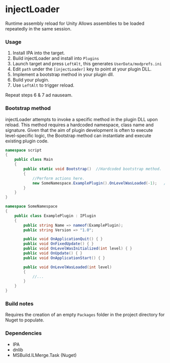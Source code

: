 # injectLoader
Runtime assembly reload for Unity
Allows assemblies to be loaded repeatedly in the same session.

### Usage
1. Install IPA into the target.
2. Build injectLoader and install into `Plugins`
3. Launch target and press `LeftAlt`, this generates `UserData/modprefs.ini`
4. Edit `path` under the `[injectLoader]` key to point at your plugin DLL.
5. Implement a bootstrap method in your plugin dll.
6. Build your plugin.
7. Use `LeftAlt` to trigger reload.

Repeat steps 6 & 7 ad nauseam.

### Bootstrap method

injectLoader attempts to invoke a specific method in the plugin DLL upon reload.
This method requires a hardcoded namespace, class name and signature.
Given that the aim of plugin development is often to execute level-specific logic, the Bootstrap method can instantiate and execute existing plugin code.

```csharp
namespace script
{
    public class Main
    {
        public static void Bootstrap()  //Hardcoded bootstrap method.
        {
            //Perform actions here.
            new SomeNamespace.ExamplePlugin().OnLevelWasLoaded(-1);   //Reload plugin code.
        }
    }
}

namespace SomeNamespace
{
    public class ExamplePlugin : IPlugin
    {
        public string Name => nameof(ExamplePlugin);
        public string Version => "1.0";

        public void OnApplicationQuit() { }
        public void OnFixedUpdate() { }
        public void OnLevelWasInitialized(int level) { }
        public void OnUpdate() { }
        public void OnApplicationStart() { }

        public void OnLevelWasLoaded(int level)
        {
            //...
        }
    }
}
```

### Build notes

Requires the creation of an empty `Packages` folder in the project directory for Nuget to populate.

### Dependencies
* IPA
* dnlib
* MSBuild.ILMerge.Task  (Nuget)